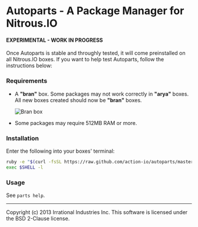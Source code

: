 Autoparts - A Package Manager for Nitrous.IO
============================================

#### EXPERIMENTAL - WORK IN PROGRESS

Once Autoparts is stable and throughly tested, it will come preinstalled
on all Nitrous.IO boxes. If you want to help test Autoparts, follow the
instructions below:

### Requirements

* A **"bran"** box. Some packages may not work correctly in **"arya"**
  boxes. All new boxes created should now be **"bran"** boxes.

  ![Bran
  box](https://raw.github.com/action-io/action-assets/a7d29cbd686f2269ac930c01a8928accd19a0b89/support/screenshots/bran-box.png)

* Some packages may require 512MB RAM or more.

### Installation

Enter the following into your boxes' terminal:

```sh
ruby -e "$(curl -fsSL https://raw.github.com/action-io/autoparts/master/setup.rb)"
exec $SHELL -l
```
### Usage

See `parts help`.

- - -
Copyright (c) 2013 Irrational Industries Inc.
This software is licensed under the BSD 2-Clause license.
